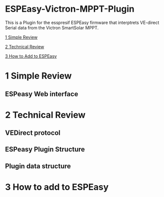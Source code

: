# ESPEasy-Victron-MPPT-Plugin
This is a Plugin for the esspresif ESPEasy firmware that interptrets VE-direct Serial data from the Victron SmartSolar MPPT.

[1 Simple Review](#1-Simple-Review)

[2 Technical Review](#2-Technical-Review)

[3 How to Add to ESPEasy](#3-How-to-Add-to-ESPEasy)


# 1 Simple Review

## ESPeasy Web interface


# 2 Technical Review

## VEDirect protocol

## ESPeasy Plugin Structure

## Plugin data structure


# 3 How to add to ESPEasy 
